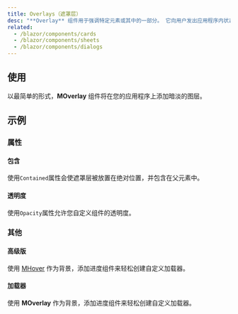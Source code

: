 ```yaml
---
title: Overlays（遮罩层）
desc: "**Overlay** 组件用于强调特定元素或其中的一部分。 它向用户发出应用程序内状态更改的信号，可用于创建加载程序，对话框等。"
related:
  - /blazor/components/cards
  - /blazor/components/sheets
  - /blazor/components/dialogs
---
```


## 使用

以最简单的形式，**MOverlay** 组件将在您的应用程序上添加暗淡的图层。

<masa-example file="Examples.components.overlays.Usage"></masa-example>

## 示例

### 属性

#### 包含

使用`Contained`属性会使遮罩层被放置在绝对位置，并包含在父元素中。

<masa-example file="Examples.components.overlays.Contained"></masa-example>

#### 透明度

使用`Opacity`属性允许您自定义组件的透明度。

<masa-example file="Examples.components.overlays.Opacity"></masa-example>

### 其他

#### 高级版

使用 [MHover](/blazor/components/hover) 作为背景，添加进度组件来轻松创建自定义加载器。

<masa-example file="Examples.components.overlays.Advanced"></masa-example>

#### 加载器

使用 **MOverlay** 作为背景，添加进度组件来轻松创建自定义加载器。

<masa-example file="Examples.components.overlays.Loader"></masa-example>